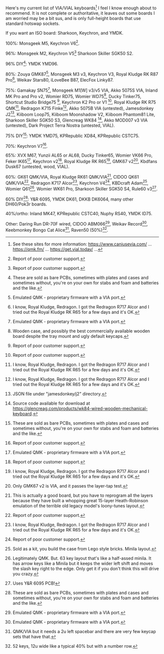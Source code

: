 Here's my current list of VIA/VIAL keyboards[^♪] I feel I know enough about to recommend. It is not complete or authoritative, it leaves out some boards I am worried may be a bit sus, and is only full-height boards that use standard hotswap sockets.

If you want an ISO board: Sharkoon, Keychron, and YMDK.

100%: Monsgeek M5, Keychron V6[^?].

96%: Monsgeek M2, Keychron V5[^?] Sharkoon Skiller SGK50 S2.

96% DIY[^††]: YMDK YMD96.

80%: Zouya GMK87[^*], Monsgeek M3 v3, Keychron V3, Royal Kludge RK R87 Pro[^†], Weikav Stars80, iLoveBee B87, ElecFox Linky87.

75%: Gamakay SN75[^*], Monsgeek M1\[W] v3/v5 VIA, Akko 5075S VIA, Inland MK Pro and Pro v2, Womier RD75, Womier WD75[^㊍], Ducky Tinker75, Shortcut Studio Bridge75 [^?], Keychron K2 Pro or V1 [^?], Royal Kludge RK R75 QMK[^†], Redragon K715 Finke[^†], Akko 5075B VIA (untested), Jamesdonkey J2[^+], Kiiboom Loop75, Kiiboom Moonshadow V2, Kiiboom Phantom81 Lite, Sharkoon Skiller SGK50 S3, Glencreag WK84 [^G], Akko MOD007 v3 VIA (untested), Dark Project Terra Nostra (untested, VIAL).

75% DIY[^††]: YMDK YMD75, KPRepublic XD84, KPRepublic CSTC75.

70%: Keychron V7[^?].

65%: XVX M67, Yunzii AL65 or AL68, Ducky Tinker65, Womier VK66 Pro, Feker IK65[^*], Keychron v2[^?], Royal Kludge RK R65[^†], GMK67 v2[^K], Kbdfans Dusk67 (untested, wood, VIAL).

60%: GK61 QMK/VIA, Royal Kludge RK61 QMK/VIA[^**], CIDOO QK61 QMK/VIA[^?], Redragon K717 Alcor[^†], Keychron V4[^?], KBDcraft Adam[^‡], Womier Q61[^♪♪], Womier WK61 Pro, Sharkoon Skiller SGK50 S4, Rule60 v3[^Y].

60% DIY[^††]: Y&R 6095, YMDK DK61, DKKB DK6064, many other DH60/Pok3r boards.

40%/ortho: Inland MK47, KPRepublic CSTC40, Nuphy RS40, YMDK ID75.

Other: Daring Run DR-70F wired, CIDOO ABM066[^*], Weikav Record[^*], Keebmonkey Bongo Cat Alice[^♫], Raven50 (50%)[^#].

[^Y]: Uses Y&R 6095 PCB!

[^♪]: See these sites for more information: https://www.caniusevia.com/ ... https://qmk.fm/ ... https://get.vial.today/ ...

[^*]: Emulated QMK - proprietary firmware with a VIA port.

[^†]: I know, Royal Kludge, Redragon. I got the Redragon R717 Alcor and I tried out the Royal Kludge RK R65 for a few days and it's OK.

[^**]: This is actually a good board, but you have to reprogram all the layers because they have built a whopping great 15-layer Heath-Robinson emulation of the terrible old legacy model's loony-tunes layout.

[^††]: These are sold as bare PCBs, sometimes with plates and cases and sometimes without, you're on your own for stabs and foam and batteries and the like.

[^‡]: Sold as a kit, you build the case from Lego style bricks. Minila layout.

[^♪♪]: Legitimately QMK. But. 63 key layout that's like a half-assed minila. It has arrow keys like a Minila but it keeps the wider left shift and moves the slash key right to the edge. Only get it if you don't think this will drive you crazy.

[^♫]: QMK/VIA but it needs a 2u left spacebar and there are very few keycap sets that have that.

[^㊍]: Wooden case, and possibly the best commercially available wooden board despite the tray mount and ugly default keycaps.

[^+]: JSON file under "jamesdonkey/j2" directory.

[^?]: Report of poor customer support.

[^#]: 52 keys, 12u wide like a typical 40% but with a number row.

[^Z]: Newer versions of the firmware with audio lighting controls are not VIA compatible. Should I remove this one?

[^G]: Source code available for download at https://glencreag.com/products/wk84-wired-wooden-mechanical-keyboard.

[^K]: Only GMK67 v2 is VIA, and it passes the layer-tap test.
